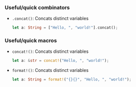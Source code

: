 ### Useful/quick combinators
- ``.concat()``: Concats distinct variables
	```rust
	let a: String = ["Hello, ", "world!"].concat();
	```


### Useful/quick macros
- ``concat!()``: Concats distinct variables
	```rust
	let a: &str = concat!("Hello, ", "world!");
	```
- ``format!()``: Concats distinct variables
	```rust
	let a: String = format!("{}{}", "Hello, ", "world!");
	```